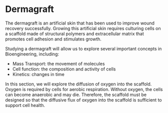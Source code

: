 Dermagraft
=========================
The dermagraft is an artificial skin that has been used to improve wound recovery successfully. Growing this artificial skin requires culturing cells on a scaffold made of structural polymers and extracellular matrix that promotes cell adhesion and stimulates growth. 

Studying a dermagraft will allow us to explore several important concepts in Bioengineering, including:
- Mass Transport: the movement of molecules
- Cell function: the composition and activity of cells
- Kinetics: changes in time

In this section, we will explore the diffusion of oxygen into the scaffold. Oxygen is required by cells for aerobic respiration. Without oxygen, the cells can become anaerobic and may die. Therefore, the scaffold must be designed so that the diffusive flux of oxygen into the scaffold is sufficient to support cell health. 
